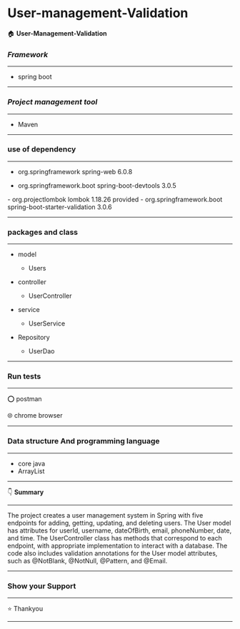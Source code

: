 # User-management-Validation
:house: **User-Management-Validation**

### ***Framework***
---------
- spring boot

-------------

### ***Project management tool***
-------
- Maven


-----------------


### **use of dependency**
-----
- <dependency>
    <groupId>org.springframework</groupId>
    <artifactId>spring-web</artifactId>
    <version>6.0.8</version>
</dependency>

- <dependency>
    <groupId>org.springframework.boot</groupId>
    <artifactId>spring-boot-devtools</artifactId>
    <version>3.0.5</version>
</dependency>
- <dependency>
    <groupId>org.projectlombok</groupId>
    <artifactId>lombok</artifactId>
    <version>1.18.26</version>
    <scope>provided</scope>
</dependency>
- <dependency>
    <groupId>org.springframework.boot</groupId>
    <artifactId>spring-boot-starter-validation</artifactId>
    <version>3.0.6</version>
</dependency>

		
		
--------

### **packages and class**

---------
- model 
  - Users 

- controller
   - UserController

- service
   - UserService
- Repository
  - UserDao
 
-------------


### **Run tests**

------

⭕ postman 

:globe_with_meridians: chrome browser

********

### **Data structure And programming language**

-----

 - core java
 - ArrayList
 
 --------

  :point_down: **Summary**
*****
The project creates a user management system in Spring with five endpoints for adding, getting, updating, and deleting users. The User model has attributes for userId, username, dateOfBirth, email, phoneNumber, date, and time. The UserController class has methods that correspond to each endpoint, with appropriate implementation to interact with a database. The code also includes validation annotations for the User model attributes, such as @NotBlank, @NotNull, @Pattern, and @Email.
*****

### **Show your Support** 
****
:star: Thankyou 

****
